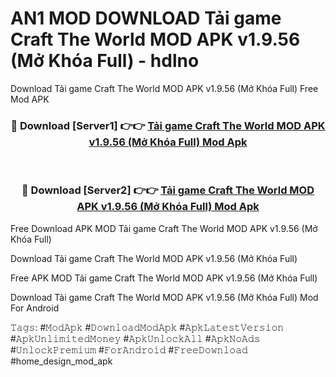 # AN1 MOD DOWNLOAD Tải game Craft The World MOD APK v1.9.56 (Mở Khóa Full) - hdlno
Download Tải game Craft The World MOD APK v1.9.56 (Mở Khóa Full) Free Mod APK

<div align="center">
<h3>🔴 Download [Server1] 👉👉 <a href="https://apk-comot.site?title=Tải_game_Craft_The_World_MOD_APK_v1.9.56_(Mở_Khóa_Full)">Tải game Craft The World MOD APK v1.9.56 (Mở Khóa Full) Mod Apk</a></h3><br>

<h3>🔴 Download [Server2] 👉👉 <a href="https://apk-comot.site?title=Tải_game_Craft_The_World_MOD_APK_v1.9.56_(Mở_Khóa_Full)">Tải game Craft The World MOD APK v1.9.56 (Mở Khóa Full) Mod Apk</a></h3>
</div>


Free Download APK MOD Tải game Craft The World MOD APK v1.9.56 (Mở Khóa Full)

Download Tải game Craft The World MOD APK v1.9.56 (Mở Khóa Full) 

Free APK MOD Tải game Craft The World MOD APK v1.9.56 (Mở Khóa Full) 

Download Tải game Craft The World MOD APK v1.9.56 (Mở Khóa Full) Mod For Android

𝚃𝚊𝚐𝚜: #𝙼𝚘𝚍𝙰𝚙𝚔 #𝙳𝚘𝚠𝚗𝚕𝚘𝚊𝚍𝙼𝚘𝚍𝙰𝚙𝚔 #𝙰𝚙𝚔𝙻𝚊𝚝𝚎𝚜𝚝𝚅𝚎𝚛𝚜𝚒𝚘𝚗 #𝙰𝚙𝚔𝚄𝚗𝚕𝚒𝚖𝚒𝚝𝚎𝚍𝙼𝚘𝚗𝚎𝚢 #𝙰𝚙𝚔𝚄𝚗𝚕𝚘𝚌𝚔𝙰𝚕𝚕 #𝙰𝚙𝚔𝙽𝚘𝙰𝚍𝚜 #𝚄𝚗𝚕𝚘𝚌𝚔𝙿𝚛𝚎𝚖𝚒𝚞𝚖 #𝙵𝚘𝚛𝙰𝚗𝚍𝚛𝚘𝚒𝚍 #𝙵𝚛𝚎𝚎𝙳𝚘𝚠𝚗𝚕𝚘𝚊𝚍 #home_design_mod_apk